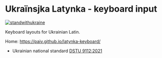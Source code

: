 Ukraïnsjka Latynka - keyboard input
==

[![standwithukraine](https://user-images.githubusercontent.com/196601/222884471-aeea5524-bd63-4093-8a2c-a6644a17ad67.svg)](https://ukrainewar.carrd.co/)

Keyboard layouts for Ukrainian Latin.

Home: https://paiv.github.io/latynka-keyboard/

- Ukrainian national standard [DSTU 9112:2021](https://uk.wikipedia.org/wiki/ДСТУ_9112:2021)
